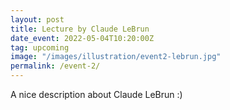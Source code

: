 ```yaml
---
layout: post
title: Lecture by Claude LeBrun
date_event: 2022-05-04T10:20:00Z
tag: upcoming
image: "/images/illustration/event2-lebrun.jpg"
permalink: /event-2/
---
```



A nice description about Claude LeBrun :)